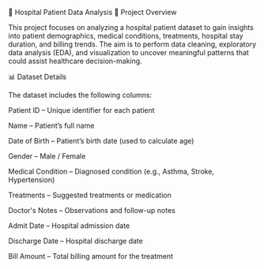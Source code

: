 🏥 Hospital Patient Data Analysis
📌 Project Overview

This project focuses on analyzing a hospital patient dataset to gain insights into patient demographics, medical conditions, treatments, hospital stay duration, and billing trends. The aim is to perform data cleaning, exploratory data analysis (EDA), and visualization to uncover meaningful patterns that could assist healthcare decision-making.

📊 Dataset Details

The dataset includes the following columns:

Patient ID – Unique identifier for each patient

Name – Patient’s full name

Date of Birth – Patient’s birth date (used to calculate age)

Gender – Male / Female

Medical Condition – Diagnosed condition (e.g., Asthma, Stroke, Hypertension)

Treatments – Suggested treatments or medication

Doctor's Notes – Observations and follow-up notes

Admit Date – Hospital admission date

Discharge Date – Hospital discharge date

Bill Amount – Total billing amount for the treatment

